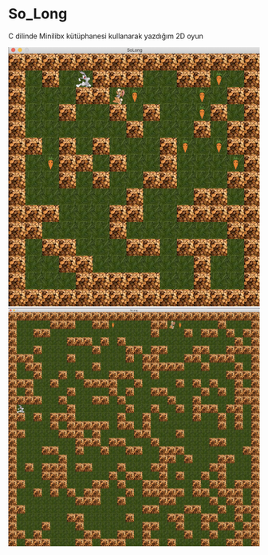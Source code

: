 # So_Long
C dilinde Minilibx kütüphanesi kullanarak yazdığım 2D oyun 



![Screenshot](image1.png)
![Screenshot](image2.png)
